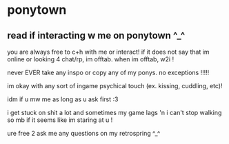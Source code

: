 # ponytown
read if interacting w me on ponytown ^_^
--
you are always free to c+h with me or interact! if it does not say that im online or looking 4 chat/rp, im offtab. when im offtab, w2i !

never EVER take any inspo or copy any of my ponys. no exceptions !!!!!

im okay with any sort of ingame psychical touch (ex. kissing, cuddling, etc)!

idm if u mw me as long as u ask first :3

i get stuck on shit a lot and sometimes my game lags 'n i can't stop walking so mb if it seems like im staring at u !

ure free 2 ask me any questions on my retrospring ^_^
